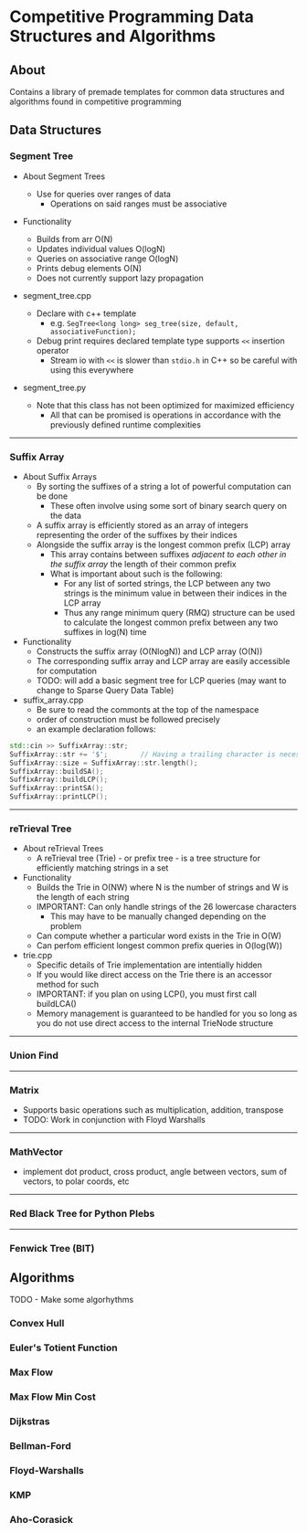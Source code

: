 # Competitive Programming Data Structures and Algorithms

## About
Contains a library of premade templates for common data structures and algorithms found in competitive programming

## Data Structures

### Segment Tree
* About Segment Trees
	* Use for queries over ranges of data
		* Operations on said ranges must be associative

* Functionality
	* Builds from arr O(N)
	* Updates individual values O(logN)
	* Queries on associative range O(logN)
	* Prints debug elements O(N)
	* Does not currently support lazy propagation
* segment_tree.cpp
	* Declare with c++ template
		* e.g. `SegTree<long long> seg_tree(size, default, associativeFunction);`
	* Debug print requires declared template type supports `<<` insertion operator
		* Stream io with `<<` is slower than `stdio.h` in C++ so be careful with using this everywhere
	
* segment_tree.py
	* Note that this class has not been optimized for maximized efficiency
		* All that can be promised is operations in accordance with the previously defined runtime complexities

---

### Suffix Array
* About Suffix Arrays
	* By sorting the suffixes of a string a lot of powerful computation can be done
		* These often involve using some sort of binary search query on the data
	* A suffix array is efficiently stored as an array of integers representing the order of the suffixes by their indices
	* Alongside the suffix array is the longest common prefix (LCP) array
		* This array contains between suffixes *adjacent to each other in the suffix array* the length of their common prefix
		* What is important about such is the following:
			* For any list of sorted strings, the LCP between any two strings is the minimum value in between their indices in the LCP array
			* Thus any range minimum query (RMQ) structure can be used to calculate the longest common prefix between any two suffixes in log(N) time
* Functionality
	* Constructs the suffix array (O(NlogN)) and LCP array (O(N))
	* The corresponding suffix array and LCP array are easily accessible for computation
	* TODO: will add a basic segment tree for LCP queries (may want to change to Sparse Query Data Table)
* suffix_array.cpp
	* Be sure to read the commonts at the top of the namespace
	* order of construction must be followed precisely
	* an example declaration follows:
```cpp
std::cin >> SuffixArray::str;
SuffixArray::str += '$';		// Having a trailing character is necessary for the sort to perform properly
SuffixArray::size = SuffixArray::str.length();
SuffixArray::buildSA();
SuffixArray::buildLCP();
SuffixArray::printSA();
SuffixArray::printLCP();
```

---

### reTrieval Tree
* About reTrieval Trees
	* A reTrieval tree (Trie) - or prefix tree - is a tree structure for efficiently matching strings in a set
* Functionality
	* Builds the Trie in O(NW) where N is the number of strings and W is the length of each string
	* IMPORTANT: Can only handle strings of the 26 lowercase characters
		* This may have to be manually changed depending on the problem
	* Can compute whether a particular word exists in the Trie in O(W)
	* Can perfom efficient longest common prefix queries in O(log(W))
* trie.cpp
	* Specific details of Trie implementation are intentially hidden
	* If you would like direct access on the Trie there is an accessor method for such
	* IMPORTANT: if you plan on using LCP(), you must first call buildLCA()
	* Memory management is guaranteed to be handled for you so long as you do not use direct access to the internal TrieNode structure

---

### Union Find

---

### Matrix
* Supports basic operations such as multiplication, addition, transpose
* TODO: Work in conjunction with Floyd Warshalls

---

### MathVector
* implement dot product, cross product, angle between vectors, sum of vectors, to polar coords, etc

---

### Red Black Tree for Python Plebs

---

### Fenwick Tree (BIT)


## Algorithms
TODO - Make some algorhythms

### Convex Hull
### Euler's Totient Function
### Max Flow
### Max Flow Min Cost
### Dijkstras
### Bellman-Ford
### Floyd-Warshalls
### KMP
### Aho-Corasick
